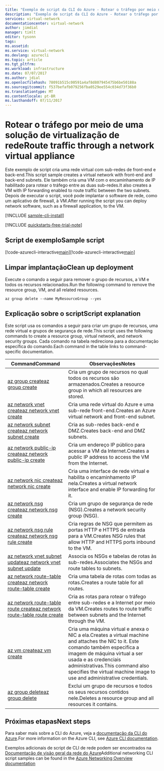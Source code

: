```yaml
---
title: "Exemplo de script da CLI do Azure - Rotear o tráfego por meio de uma solução de virtualização de rede | Microsoft Docs"
description: "Exemplo de script da CLI do Azure - Rotear o tráfego por meio de uma solução de virtualização de rede de firewall.solução de virtualização."
services: virtual-network
documentationcenter: virtual-network
author: jimdial
manager: timlt
editor: tysonn
tags: 
ms.assetid: 
ms.service: virtual-network
ms.devlang: azurecli
ms.topic: article
ms.tgt_pltfrm: 
ms.workload: infrastructure
ms.date: 07/07/2017
ms.author: jdial
ms.openlocfilehash: 78091b515c00591a4af8d807945475b6be50188a
ms.sourcegitcommit: f537befafb079256fba0529ee554c034d73f36b0
ms.translationtype: MT
ms.contentlocale: pt-BR
ms.lasthandoff: 07/11/2017
---
```

# <a name="route-traffic-through-a-network-virtual-appliance"></a><span data-ttu-id="b8526-103">Rotear o tráfego por meio de uma solução de virtualização de rede</span><span class="sxs-lookup"><span data-stu-id="b8526-103">Route traffic through a network virtual appliance</span></span>

<span data-ttu-id="b8526-104">Este exemplo de script cria uma rede virtual com sub-redes de front-end e back-end.</span><span class="sxs-lookup"><span data-stu-id="b8526-104">This script sample creates a virtual network with front-end and back-end subnets.</span></span> <span data-ttu-id="b8526-105">Ele também cria uma VM com o encaminhamento de IP habilitado para rotear o tráfego entre as duas sub-redes.</span><span class="sxs-lookup"><span data-stu-id="b8526-105">It also creates a VM with IP forwarding enabled to route traffic between the two subnets.</span></span> <span data-ttu-id="b8526-106">Depois de executar o script, você pode implantar o software de rede, como um aplicativo de firewall, à VM.</span><span class="sxs-lookup"><span data-stu-id="b8526-106">After running the script you can deploy network software, such as a firewall application, to the VM.</span></span>

[!INCLUDE [sample-cli-install](../../../includes/sample-cli-install.md)]

[!INCLUDE [quickstarts-free-trial-note](../../../includes/quickstarts-free-trial-note.md)]


## <a name="sample-script"></a><span data-ttu-id="b8526-107">Script de exemplo</span><span class="sxs-lookup"><span data-stu-id="b8526-107">Sample script</span></span>


<span data-ttu-id="b8526-108">[!code-azurecli-interactive[main](../../../cli_scripts/virtual-network/route-traffic-through-nva/route-traffic-through-nva.sh "Rotear o tráfego por meio de uma solução de virtualização de rede")]</span><span class="sxs-lookup"><span data-stu-id="b8526-108">[!code-azurecli-interactive[main](../../../cli_scripts/virtual-network/route-traffic-through-nva/route-traffic-through-nva.sh "Route traffic through a network virtual appliance")]</span></span>

## <a name="clean-up-deployment"></a><span data-ttu-id="b8526-109">Limpar implantação</span><span class="sxs-lookup"><span data-stu-id="b8526-109">Clean up deployment</span></span> 

<span data-ttu-id="b8526-110">Execute o comando a seguir para remover o grupo de recursos, a VM e todos os recursos relacionados.</span><span class="sxs-lookup"><span data-stu-id="b8526-110">Run the following command to remove the resource group, VM, and all related resources.</span></span>

```azurecli
az group delete --name MyResourceGroup --yes
```

## <a name="script-explanation"></a><span data-ttu-id="b8526-111">Explicação sobre o script</span><span class="sxs-lookup"><span data-stu-id="b8526-111">Script explanation</span></span>

<span data-ttu-id="b8526-112">Este script usa os comandos a seguir para criar um grupo de recursos, uma rede virtual e grupos de segurança de rede.</span><span class="sxs-lookup"><span data-stu-id="b8526-112">This script uses the following commands to create a resource group, virtual network,  and network security groups.</span></span> <span data-ttu-id="b8526-113">Cada comando na tabela redireciona para a documentação específica do comando.</span><span class="sxs-lookup"><span data-stu-id="b8526-113">Each command in the table links to command-specific documentation.</span></span>

| <span data-ttu-id="b8526-114">Command</span><span class="sxs-lookup"><span data-stu-id="b8526-114">Command</span></span> | <span data-ttu-id="b8526-115">Observações</span><span class="sxs-lookup"><span data-stu-id="b8526-115">Notes</span></span> |
|---|---|
| [<span data-ttu-id="b8526-116">az group create</span><span class="sxs-lookup"><span data-stu-id="b8526-116">az group create</span></span>](/cli/azure/group#create) | <span data-ttu-id="b8526-117">Cria um grupo de recursos no qual todos os recursos são armazenados.</span><span class="sxs-lookup"><span data-stu-id="b8526-117">Creates a resource group in which all resources are stored.</span></span> |
| [<span data-ttu-id="b8526-118">az network vnet create</span><span class="sxs-lookup"><span data-stu-id="b8526-118">az network vnet create</span></span>](/cli/azure/network/vnet#create) | <span data-ttu-id="b8526-119">Cria uma rede virtual do Azure e uma sub-rede front-end.</span><span class="sxs-lookup"><span data-stu-id="b8526-119">Creates an Azure virtual network and front-end subnet.</span></span> |
| [<span data-ttu-id="b8526-120">az network subnet create</span><span class="sxs-lookup"><span data-stu-id="b8526-120">az network subnet create</span></span>](/cli/azure/network/vnet/subnet#create) | <span data-ttu-id="b8526-121">Cria as sub-redes back-end e DMZ.</span><span class="sxs-lookup"><span data-stu-id="b8526-121">Creates back-end and DMZ subnets.</span></span> |
| [<span data-ttu-id="b8526-122">az network public-ip create</span><span class="sxs-lookup"><span data-stu-id="b8526-122">az network public-ip create</span></span>](/cli/azure/network/public-ip#create) | <span data-ttu-id="b8526-123">Cria um endereço IP público para acessar a VM da Internet.</span><span class="sxs-lookup"><span data-stu-id="b8526-123">Creates a public IP address to access the VM from the Internet.</span></span> |
| [<span data-ttu-id="b8526-124">az network nic create</span><span class="sxs-lookup"><span data-stu-id="b8526-124">az network nic create</span></span>](/cli/azure/network/nic#create) | <span data-ttu-id="b8526-125">Cria uma interface de rede virtual e habilita o encaminhamento IP nela.</span><span class="sxs-lookup"><span data-stu-id="b8526-125">Creates a virtual network interface and enable IP forwarding for it.</span></span> |
| [<span data-ttu-id="b8526-126">az network nsg create</span><span class="sxs-lookup"><span data-stu-id="b8526-126">az network nsg create</span></span>](/cli/azure/network/nsg#create) | <span data-ttu-id="b8526-127">Cria um grupo de segurança de rede (NSG).</span><span class="sxs-lookup"><span data-stu-id="b8526-127">Creates a network security group (NSG).</span></span> |
| [<span data-ttu-id="b8526-128">az network nsg rule create</span><span class="sxs-lookup"><span data-stu-id="b8526-128">az network nsg rule create</span></span>](/cli/azure/network/nsg/rule#create) | <span data-ttu-id="b8526-129">Cria regras de NSG que permitem as portas HTTP e HTTPS de entrada para a VM.</span><span class="sxs-lookup"><span data-stu-id="b8526-129">Creates NSG rules that allow HTTP and HTTPS ports inbound to the VM.</span></span> |
| [<span data-ttu-id="b8526-130">az network vnet subnet update</span><span class="sxs-lookup"><span data-stu-id="b8526-130">az network vnet subnet update</span></span>](/cli/azure/network/vnet/subnet#update)| <span data-ttu-id="b8526-131">Associa os NSGs e tabelas de rotas às sub-redes.</span><span class="sxs-lookup"><span data-stu-id="b8526-131">Associates the NSGs and route tables to subnets.</span></span> |
| [<span data-ttu-id="b8526-132">az network route-table create</span><span class="sxs-lookup"><span data-stu-id="b8526-132">az network route-table create</span></span>](/cli/azure/network/route-table#create)| <span data-ttu-id="b8526-133">Cria uma tabela de rotas com todas as rotas.</span><span class="sxs-lookup"><span data-stu-id="b8526-133">Creates a route table for all routes.</span></span> |
| [<span data-ttu-id="b8526-134">az network route-table route create</span><span class="sxs-lookup"><span data-stu-id="b8526-134">az network route-table route create</span></span>](/cli/azure/network/route-table/route#create)| <span data-ttu-id="b8526-135">Cria as rotas para rotear o tráfego entre sub-redes e a Internet por meio da VM.</span><span class="sxs-lookup"><span data-stu-id="b8526-135">Creates routes to route traffic between subnets and the Internet through the VM.</span></span> |
| [<span data-ttu-id="b8526-136">az vm create</span><span class="sxs-lookup"><span data-stu-id="b8526-136">az vm create</span></span>](/cli/azure/vm#create) | <span data-ttu-id="b8526-137">Cria uma máquina virtual e anexa o NIC a ela.</span><span class="sxs-lookup"><span data-stu-id="b8526-137">Creates a virtual machine and attaches the NIC to it.</span></span> <span data-ttu-id="b8526-138">Este comando também especifica a imagem de máquina virtual a ser usada e as credenciais administrativas.</span><span class="sxs-lookup"><span data-stu-id="b8526-138">This command also specifies the virtual machine image to use and administrative credentials.</span></span> |
| [<span data-ttu-id="b8526-139">az group delete</span><span class="sxs-lookup"><span data-stu-id="b8526-139">az group delete</span></span>](/cli/azure/group#delete) | <span data-ttu-id="b8526-140">Exclui um grupo de recursos e todos os seus recursos contidos nele.</span><span class="sxs-lookup"><span data-stu-id="b8526-140">Deletes a resource group and all resources it contains.</span></span> |

## <a name="next-steps"></a><span data-ttu-id="b8526-141">Próximas etapas</span><span class="sxs-lookup"><span data-stu-id="b8526-141">Next steps</span></span>

<span data-ttu-id="b8526-142">Para saber mais sobre a CLI do Azure, veja a [documentação da CLI do Azure](/cli/azure/overview).</span><span class="sxs-lookup"><span data-stu-id="b8526-142">For more information on the Azure CLI, see [Azure CLI documentation](/cli/azure/overview).</span></span>

<span data-ttu-id="b8526-143">Exemplos adicionais de script de CLI de rede podem ser encontrados na [Documentação de visão geral da rede do Azure](../cli-samples.md)</span><span class="sxs-lookup"><span data-stu-id="b8526-143">Additional networking CLI script samples can be found in the [Azure Networking Overview documentation](../cli-samples.md)</span></span>